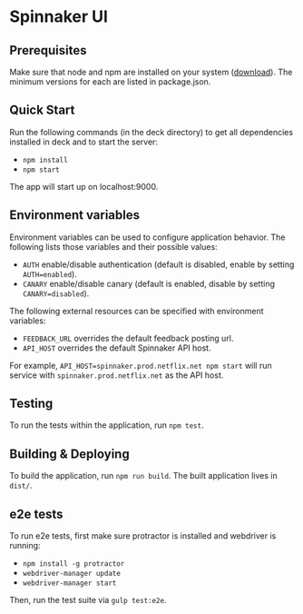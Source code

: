 Spinnaker UI
============

Prerequisites
-------------
Make sure that node and npm are installed on your system ([download](http://nodejs.org/download/)). The minimum versions for each are listed in package.json.

Quick Start
-----------
Run the following commands (in the deck directory) to get all dependencies installed in deck and to start the server:
  
  * ```npm install```
  * ```npm start```

The app will start up on localhost:9000.

Environment variables
---------------------
Environment variables can be used to configure application behavior. The following lists those variables and their possible values:

  * ```AUTH``` enable/disable authentication (default is disabled, enable by setting ```AUTH=enabled```).
  * ```CANARY``` enable/disable canary (default is enabled, disable by setting ```CANARY=disabled```).

The following external resources can be specified with environment variables:

  * ```FEEDBACK_URL``` overrides the default feedback posting url.
  * ```API_HOST``` overrides the default Spinnaker API host.

For example, ```API_HOST=spinnaker.prod.netflix.net npm start``` will run service with ```spinnaker.prod.netflix.net``` as the API host.

Testing
-------
To run the tests within the application, run ```npm test```. 

Building & Deploying
--------------------
To build the application, run ```npm run build```. The built application lives in ```dist/```.

e2e tests
---------
To run e2e tests, first make sure protractor is installed and webdriver is running:

  * ```npm install -g protractor```
  * ```webdriver-manager update```
  * ```webdriver-manager start```

Then, run the test suite via ```gulp test:e2e```.

